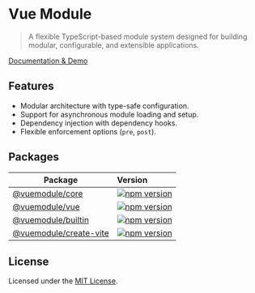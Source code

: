 # Vue Module

> A flexible TypeScript-based module system designed for building modular, configurable, and extensible applications.

[Documentation & Demo](https://vuemodule.org)

## Features

- Modular architecture with type-safe configuration.
- Support for asynchronous module loading and setup.
- Dependency injection with dependency hooks.
- Flexible enforcement options (`pre`, `post`).

## Packages

| Package                                        | Version                                                                                                                     |
| ---------------------------------------------- | :-------------------------------------------------------------------------------------------------------------------------- |
| [@vuemodule/core](packages/core)               | [![npm version](https://img.shields.io/npm/v/@vuemodule/core.svg)](https://npmjs.org/package/@vuemodule/core)               |
| [@vuemodule/vue](packages/vue)                 | [![npm version](https://img.shields.io/npm/v/@vuemodule/vue.svg)](https://npmjs.org/package/@vuemodule/vue)                 |
| [@vuemodule/builtin](packages/builtin)         | [![npm version](https://img.shields.io/npm/v/@vuemodule/builtin.svg)](https://npmjs.org/package/@vuemodule/builtin)         |
| [@vuemodule/create-vite](packages/create-vite) | [![npm version](https://img.shields.io/npm/v/@vuemodule/create-vite.svg)](https://npmjs.org/package/@vuemodule/create-vite) |

## License

Licensed under the [MIT License](./LICENSE).
